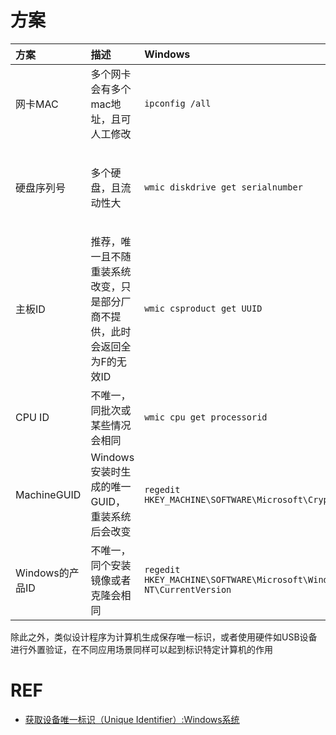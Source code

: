 # 方案

方案 | 描述 | Windows | Linux
:- | :- | :- | :-
网卡MAC | 多个网卡会有多个mac地址，且可人工修改 | `ipconfig /all` | `dmesg`<br>`ifconfig -a`<br>`ip link`<br>`nmcli device show`
硬盘序列号 | 多个硬盘，且流动性大 | `wmic diskdrive get serialnumber` | `fdisk -l`<br>`lsblk`<br>`lsscsi`<br>`smartctl`<br>RAID阵列有各自相应管理工具
主板ID | 推荐，唯一且不随重装系统改变，只是部分厂商不提供，此时会返回全为F的无效ID | `wmic csproduct get UUID` | `dmidecode -s system-uuid`
CPU ID | 不唯一，同批次或某些情况会相同 | `wmic cpu get processorid` | `cat /proc/cpuinfo`<br>`dmidecode`<br>`lshw`
MachineGUID | Windows安装时生成的唯一GUID，重装系统后会改变 | `regedit` `HKEY_MACHINE\SOFTWARE\Microsoft\Cryptography` | -
Windows的产品ID | 不唯一，同个安装镜像或者克隆会相同 | `regedit` `HKEY_MACHINE\SOFTWARE\Microsoft\Windows NT\CurrentVersion` | -

除此之外，类似设计程序为计算机生成保存唯一标识，或者使用硬件如USB设备进行外置验证，在不同应用场景同样可以起到标识特定计算机的作用

# REF

- [获取设备唯一标识（Unique Identifier）:Windows系统](https://blog.csdn.net/qq_32403473/article/details/81505664)
